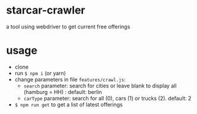 # starcar-crawler
a tool using webdriver to get current free offerings

# usage

- clone
- run `$ npm i` (or yarn)
- change parameters in file `features/crawl.js`:
  - `search` parameter: search for cities or leave blank to display all (hamburg = HH) : default: berlin
  - `carType` parameter: search for all (0), cars (1) or trucks (2). default: 2
- `$ npm run get` to get a list of latest offerings
